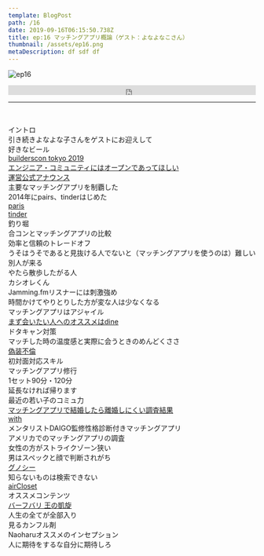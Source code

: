 ```yaml
---  
template: BlogPost  
path: /16
date: 2019-09-16T06:15:50.738Z  
title: ep:16 マッチングアプリ概論（ゲスト：よなよなこさん）
thumbnail: /assets/ep16.png
metaDescription: df sdf df  
---  
```

![ep16](/assets/ep16.png)  
<iframe width="100%" height="20" scrolling="no" frameborder="no" allow="autoplay" src="https://w.soundcloud.com/player/?url=https%3A//api.soundcloud.com/tracks/682798079&amp;color=%23ff5500&amp;inverse=false&amp;auto_play=false&amp;show_user=true"></iframe>

</br>


***


</br>

<p>イントロ<br> 引き続きよなよな子さんをゲストにお迎えして<br> 好きなビール<br><a rel="noreferrer noopener" aria-label="builderscon tokyo 2019 (新しいタブで開く)" href="https://builderscon.io/tokyo/2019" target="_blank">builderscon tokyo 2019</a><br><a rel="noreferrer noopener" aria-label="エンジニア・コミュニティにはオープンであってほしい (新しいタブで開く)" href="https://nekogata.hatenablog.com/entry/2019/08/30/005448" target="_blank">エンジニア・コミュニティにはオープンであってほしい</a><br><a rel="noreferrer noopener" aria-label="運営公式アナウンス (新しいタブで開く)" href="https://blog.builderscon.io/entry/2019/08/30/120807 CROSS MEhttps://crossme.jp/" target="_blank">運営公式アナウンス</a><br>主要なマッチングアプリを制覇した<br>2014年にpairs、tinderはじめた<br><a rel="noreferrer noopener" aria-label="paris (新しいタブで開く)" href="https://www.pairs.lv/" target="_blank">paris</a><br><a rel="noreferrer noopener" aria-label="tinder (新しいタブで開く)" href="https://apps.apple.com/jp/app/tinder-%E3%83%86%E3%82%A3%E3%83%B3%E3%83%80%E3%83%BC/id547702041" target="_blank">tinder</a><br>釣り堀<br>合コンとマッチングアプリの比較<br>効率と信頼のトレードオフ<br>うそはうそであると見抜ける人でないと（マッチングアプリを使うのは）難しい<br>別人が来る<br>やたら散歩したがる人<br>カシオレくん<br>Jamming.fmリスナーには刺激強め<br>時間かけてやりとりした方が変な人は少なくなる<br>マッチングアプリはアジャイル<br><a href="https://dine.dating/ja" target="_blank" rel="noreferrer noopener" aria-label="まず会いたい人へのオススメはdine (新しいタブで開く)">まず会いたい人へのオススメはdine</a><br>ドタキャン対策<br>マッチした時の温度感と実際に会うときのめんどくささ<br><a rel="noreferrer noopener" aria-label="偽装不倫 (新しいタブで開く)" href="https://www.ntv.co.jp/gisouhurin/" target="_blank">偽装不倫</a><br>初対面対応スキル<br>マッチングアプリ修行<br>1セット90分・120分<br>延長なければ帰ります<br>最近の若い子のコミュ力<br><a rel="noreferrer noopener" aria-label="マッチングアプリで結婚したら離婚しにくい調査結果 (新しいタブで開く)" href="http://agora-web.jp/archives/2028951.html" target="_blank">マッチングアプリで結婚したら離婚しにくい調査結果</a><br><a rel="noreferrer noopener" aria-label="with (新しいタブで開く)" href="https://with.is " target="_blank">with</a><br>メンタリストDAIGO監修性格診断付きマッチングアプリ<br>アメリカでのマッチングアプリの調査<br>女性の方がストライクゾーン狭い<br>男はスペックと顔で判断されがち<br><a rel="noreferrer noopener" aria-label="グノシー (新しいタブで開く)" href="https://gunosy.com/" target="_blank">グノシー</a><br>知らないものは検索できない<br><a rel="noreferrer noopener" aria-label="airCloset (新しいタブで開く)" href="https://www.air-closet.com/" target="_blank">airCloset</a><br>オススメコンテンツ<br><a rel="noreferrer noopener" aria-label="バーフバリ 王の凱旋 (新しいタブで開く)" href="http://www.baahubali-movie.com/" target="_blank">バーフバリ 王の凱旋</a><br>人生の全てが全部入り<br>見るカンフル剤<br>Naoharuオススメのインセプション<br>人に期待をするな自分に期待しろ</p>